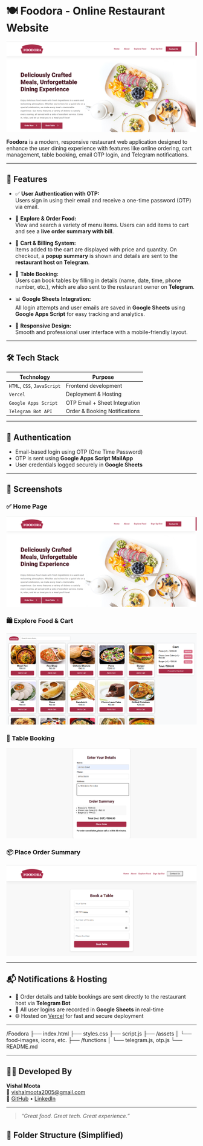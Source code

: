 # 🍽️ Foodora - Online Restaurant Website

![Homepage Banner](./Screenshot%202025-08-08%20150713.png)

**Foodora** is a modern, responsive restaurant web application designed to enhance the user dining experience with features like online ordering, cart management, table booking, email OTP login, and Telegram notifications.

---

## 📌 Features

- ✅ **User Authentication with OTP:**  
  Users sign in using their email and receive a one-time password (OTP) via email.

- 🍔 **Explore & Order Food:**  
  View and search a variety of menu items. Users can add items to cart and see a **live order summary with bill**.

- 🛒 **Cart & Billing System:**  
  Items added to the cart are displayed with price and quantity. On checkout, a **popup summary** is shown and details are sent to the **restaurant host on Telegram**.

- 📅 **Table Booking:**  
  Users can book tables by filling in details (name, date, time, phone number, etc.), which are also sent to the restaurant owner on **Telegram**.

- 📊 **Google Sheets Integration:**  
  All login attempts and user emails are saved in **Google Sheets** using **Google Apps Script** for easy tracking and analytics.

- 🧾 **Responsive Design:**  
  Smooth and professional user interface with a mobile-friendly layout.

---

## 🛠️ Tech Stack

| Technology        | Purpose                        |
|-------------------|--------------------------------|
| `HTML`, `CSS`, `JavaScript` | Frontend development         |
| `Vercel`          | Deployment & Hosting            |
| `Google Apps Script` | OTP Email + Sheet Integration |
| `Telegram Bot API`| Order & Booking Notifications   |

---

## 🔐 Authentication

- Email-based login using OTP (One Time Password)
- OTP is sent using **Google Apps Script MailApp**
- User credentials logged securely in **Google Sheets**

---

## 📸 Screenshots

### ✅ Home Page  
![Home](./Screenshot%202025-08-08%20150713.png)

### 🛍️ Explore Food & Cart  
![Menu](./Screenshot%202025-08-08%20150851.png)

### 📅 Table Booking  
![Booking](./Screenshot%202025-08-08%20151025.png)

### 📦 Place Order Summary  
![Order](./Screenshot%202025-08-08%20151054.png)

---

## 📬 Notifications & Hosting

- 🔔 Order details and table bookings are sent directly to the restaurant host via **Telegram Bot**
- 📝 All user logins are recorded in **Google Sheets** in real-time
- 🌐 Hosted on [Vercel](https://vercel.com/) for fast and secure deployment

---
/Foodora
├── index.html
├── styles.css
├── script.js
├── /assets
│ └── food-images, icons, etc.
├── /functions
│ └── telegram.js, otp.js
└── README.md


---

## 👨‍💻 Developed By

**Vishal Moota**  
📧 [vishalmoota2005@gmail.com](mailto:vishalmoota2005@gmail.com)  
🔗 [GitHub](https://github.com/VishalMoota) • [LinkedIn](https://www.linkedin.com/in/vishal-moota/)

---

> _“Great food. Great tech. Great experience.”_


## 📂 Folder Structure (Simplified)

